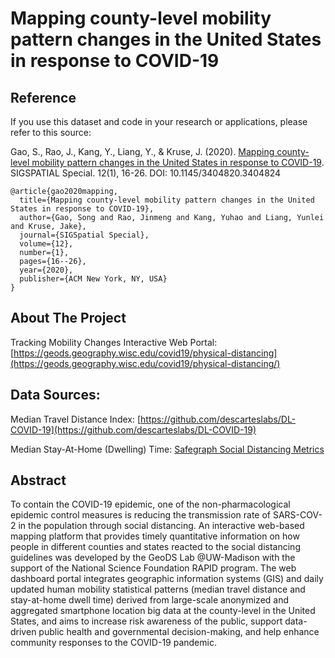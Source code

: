 # Mapping county-level mobility pattern changes in the United States in response to COVID-19

<!-- Reference -->
## Reference
If you use this dataset and code in your research or applications, please refer to this source:

Gao, S., Rao, J., Kang, Y., Liang, Y., & Kruse, J. (2020). [Mapping county-level mobility pattern changes in the United States in response to COVID-19](https://dl.acm.org/doi/abs/10.1145/3404820.3404824). SIGSPATIAL Special. 12(1), 16-26. DOI: 10.1145/3404820.3404824
```
@article{gao2020mapping,
  title={Mapping county-level mobility pattern changes in the United States in response to COVID-19},
  author={Gao, Song and Rao, Jinmeng and Kang, Yuhao and Liang, Yunlei and Kruse, Jake},
  journal={SIGSpatial Special},
  volume={12},
  number={1},
  pages={16--26},
  year={2020},
  publisher={ACM New York, NY, USA}
}
```

<!-- ABOUT THE PROJECT -->
## About The Project
Tracking Mobility Changes Interactive Web Portal: [https://geods.geography.wisc.edu/covid19/physical-distancing](https://geods.geography.wisc.edu/covid19/physical-distancing/)

## Data Sources:
Median Travel Distance Index: [https://github.com/descarteslabs/DL-COVID-19](https://github.com/descarteslabs/DL-COVID-19) 

Median Stay-At-Home (Dwelling) Time: [Safegraph Social Distancing Metrics](https://docs.safegraph.com/docs/social-distancing-metrics)

## Abstract
To contain the COVID-19 epidemic, one of the non-pharmacological epidemic control measures is reducing the transmission rate of SARS-COV-2 in the population through social distancing. An interactive web-based mapping platform that provides timely quantitative information on how people in different counties and states reacted to the social distancing guidelines was developed by the GeoDS Lab @UW-Madison with the support of the National Science Foundation RAPID program. The web dashboard portal integrates geographic information systems (GIS) and daily updated human mobility statistical patterns (median travel distance and stay-at-home dwell time) derived from large-scale anonymized and aggregated smartphone location big data at the county-level in the United States, and aims to increase risk awareness of the public, support data-driven public health and governmental decision-making, and help enhance community responses to the COVID-19 pandemic.



